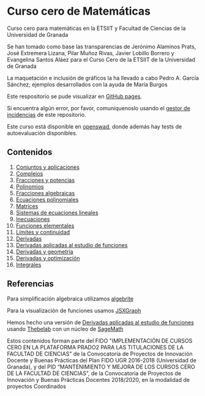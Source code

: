 # Curso cero de Matemáticas

Curso cero para matemáticas en la ETSIIT y Facultad de Ciencias de la Universidad de Granada

Se han tomado como base las transparencias de Jerónimo Alaminos Prats, José Extremera Lizana, Pilar Muñoz Rivas, Javier Lobillo Borrero y Evangelina Santos Aláez para el Curso Cero de la ETSIIT de la Universidad de Granada

La maquetación e inclusión de gráficos la ha llevado a cabo Pedro A. García Sánchez; ejemplos desarrollados con la ayuda de María Burgos

Este respositorio se pude visualizar en [GitHub pages](https://pedritomelenas.github.io/Curso-0-Matematicas).

Si encuentra algún error, por favor, comuníquenoslo usando el [gestor de incidencias](https://github.com/cursos-0-fc-ugr/Matematicas/issues) de este repositorio.

Este curso está disponible en [openswad](https://openswad.org/es?crs=2688), donde además hay tests de autoevaluación disponibles.

## Contenidos

1. [Conjuntos y aplicaciones](00-conjuntos.html)
1. [Complejos](00-complejos.html)
1. [Fracciones y potencias](00-fracciones-potencias.html)
1. [Polinomios](00-polinomios.html)
1. [Fracciones algebraicas](01-fracciones_algebraicas.html)
2. [Ecuaciones polinomiales](00-ecuaciones-polinomicas.html)
3. [Matrices](00-matrices.html)
3. [Sistemas de ecuaciones lineales](00-sistemas-ecuaciones-lineales.html)
3. [Inecuaciones](02-inecuaciones.html)
4. [Funciones elementales](03-funciones_elementales.html)
5. [Límites y continuidad](04-limites.html)
6. [Derivadas](05-derivadas.html)
7. [Derivadas aplicadas al estudio de funciones](06-derivadas-app-estudio-func.html)
8. [Derivadas y geometría](06-derivadas-app-geometria.html)
9. [Derivadas y optimización](06-derivadas-app-optimizacion.html)
10. [Integrales](07-integrales.html)


## Referencias

Para simplificación algebraica utilizamos [algebrite](http://algebrite.org)

Para la visualización de funciones usamos [JSXGraph](http://jsxgraph.uni-bayreuth.de)

Hemos hecho una versión de [Derivadas aplicadas al estudio de funciones](derivadas-app-estudio-func-thebelab.html) usando  [Thebelab](https://github.com/minrk/thebelab) con un núcleo de [SageMath](http://www.sagemath.org)

Estos contenidos forman parte del FIDO "IMPLEMENTACIÓN DE CURSOS CERO EN LA PLATAFORMA PRADO2 PARA LAS TITULACIONES DE LA FACULTAD DE CIENCIAS" de la Convocatoria de Proyectos de Innovación Docente y Buenas Prácticas del Plan FIDO UGR 2016-2018 (Universidad de Granada), y del PID  “MANTENIMIENTO Y MEJORA DE LOS CURSOS CERO DE LA FACULTAD DE CIENCIAS”, de la Convocatoria  de Proyectos de Innovación y Buenas Prácticas Docentes 2018/2020, en la modalidad de proyectos Coordinados
